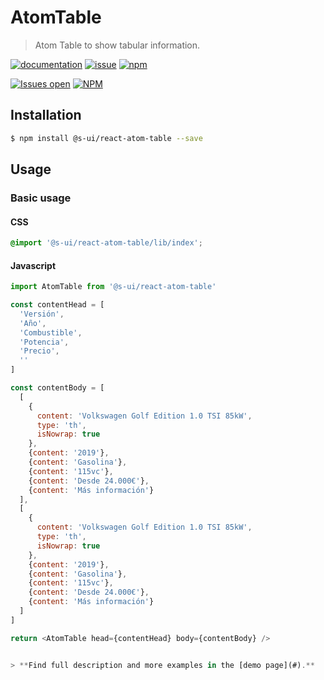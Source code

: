# AtomTable

> Atom Table to show tabular information.

[![documentation](https://img.shields.io/badge/read%20the%20doc-black?logo=readthedocs)](https://sui-components.vercel.app/workbench/atom/table/)
[![issue](https://img.shields.io/badge/report%20a%20bug-black?logo=openbugbounty&logoColor=red)](https://github.com/SUI-Components/sui-components/issues/new?&projects=4&template=bug-report.yml&assignees=&template=report-a-bug.yml&title=🪲+&labels=bug,component,atom,table)
[![npm](https://img.shields.io/npm/dt/%40s-ui/react-atom-table?logo=npm&labelColor=black)](https://www.npmjs.com/package/@s-ui/react-atom-table)

[![Issues open](https://img.shields.io/github/issues-search/SUI-Components/sui-components?query=is%3Aopen%20label%3Acomponent%20label%3Atable&logo=openbugbounty&logoColor=red&label=issues%20open&color=red)](https://github.com/SUI-Components/sui-components/issues?q=is%3Aopen+label%3Acomponent+label%3Atable)
[![NPM](https://img.shields.io/npm/l/%40s-ui%2Freact-atom-table)](https://github.com/SUI-Components/sui-components/blob/main/components/atom/table/LICENSE.md)

## Installation

```sh
$ npm install @s-ui/react-atom-table --save
```

## Usage

### Basic usage

#### CSS

```scss
@import '@s-ui/react-atom-table/lib/index';
```

#### Javascript

```js
import AtomTable from '@s-ui/react-atom-table'

const contentHead = [
  'Versión',
  'Año',
  'Combustible',
  'Potencia',
  'Precio',
  ''
]

const contentBody = [
  [
    {
      content: 'Volkswagen Golf Edition 1.0 TSI 85kW',
      type: 'th',
      isNowrap: true
    },
    {content: '2019'},
    {content: 'Gasolina'},
    {content: '115vc'},
    {content: 'Desde 24.000€'},
    {content: 'Más información'}
  ],
  [
    {
      content: 'Volkswagen Golf Edition 1.0 TSI 85kW',
      type: 'th',
      isNowrap: true
    },
    {content: '2019'},
    {content: 'Gasolina'},
    {content: '115vc'},
    {content: 'Desde 24.000€'},
    {content: 'Más información'}
  ]
]

return <AtomTable head={contentHead} body={contentBody} />


> **Find full description and more examples in the [demo page](#).**
```
